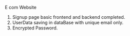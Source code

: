 E com Website 

1. Signup page basic frontend and backend completed. 
2. UserData saving in dataBase with unique email only.
3. Encrypted Password.
